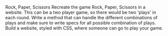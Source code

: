 Rock, Paper, Scissors
Recreate the game Rock, Paper, Scissors in a website. This can be a two player game, so there would be two 'plays' in each round. Write a method that can handle the different combinations of plays and make sure to write specs for all possible combination of plays. Build a website, styled with CSS, where someone can go to play your game.

